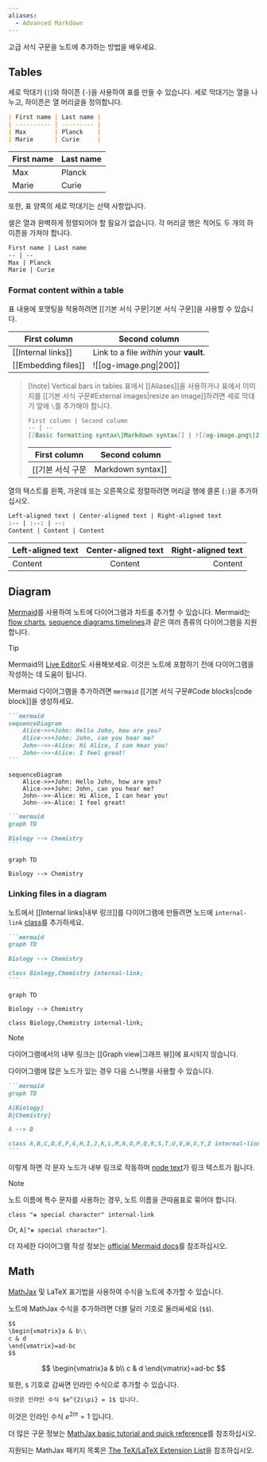 ```yaml
---
aliases:
  - Advanced Markdown
---
```

고급 서식 구문을 노트에 추가하는 방법을 배우세요.

## Tables

세로 막대기 (`|`)와 하이픈 (`-`)을 사용하여 표를 만들 수 있습니다. 세로 막대기는 열을 나누고, 하이픈은 열 머리글을 정의합니다.

```md
| First name | Last name |
| ---------- | --------- |
| Max        | Planck    |
| Marie      | Curie     |
```

| First name | Last name |
| ---------- | --------- |
| Max        | Planck    |
| Marie      | Curie     |

또한, 표 양쪽의 세로 막대기는 선택 사항입니다.

셀은 열과 완벽하게 정렬되어야 할 필요가 없습니다. 각 머리글 행은 적어도 두 개의 하이픈을 가져야 합니다.

```md
First name | Last name
-- | --
Max | Planck
Marie | Curie
```

### Format content within a table

표 내용에 포맷팅을 적용하려면 [[기본 서식 구문|기본 서식 구문]]을 사용할 수 있습니다.

First column | Second column
-- | --
[[Internal links]] | Link to a file _within_ your **vault**.
[[Embedding files]] | ![[og-image.png\|200]]

> [!note] Vertical bars in tables
> 표에서 [[Aliases]]을 사용하거나 표에서 이미지를 [[기본 서식 구문#External images|resize an image]]하려면 세로 막대기 앞에 `\`를 추가해야 합니다.
>
> ```md
> First column | Second column
> -- | --
> [[Basic formatting syntax\|Markdown syntax]] | ![[og-image.png\|200]]
> ```
>
> First column | Second column
> -- | --
> [[기본 서식 구문|Markdown syntax]] | ![[og-image.png\|200]]

열의 텍스트를 왼쪽, 가운데 또는 오른쪽으로 정렬하려면 머리글 행에 콜론 (`:`)을 추가하십시오.

```md
Left-aligned text | Center-aligned text | Right-aligned text
:-- | :--: | --:
Content | Content | Content
```

Left-aligned text | Center-aligned text | Right-aligned text
:-- | :--: | --:
Content | Content | Content

## Diagram

[Mermaid](https://mermaid-js.github.io/)를 사용하여 노트에 다이어그램과 차트를 추가할 수 있습니다. Mermaid는 [flow charts](https://mermaid.js.org/syntax/flowchart.html), [sequence diagrams](https://mermaid.js.org/syntax/sequenceDiagram.html),[timelines](https://mermaid.js.org/syntax/timeline.html)과 같은 여러 종류의 다이어그램을 지원합니다.

> [!tip]
> Mermaid의 [Live Editor](https://mermaid-js.github.io/mermaid-live-editor)도 사용해보세요. 이것은 노트에 포함하기 전에 다이어그램을 작성하는 데 도움이 됩니다.

Mermaid 다이어그램을 추가하려면 `mermaid` [[기본 서식 구문#Code blocks|code block]]을 생성하세요.

````md
```mermaid
sequenceDiagram
    Alice->>+John: Hello John, how are you?
    Alice->>+John: John, can you hear me?
    John-->>-Alice: Hi Alice, I can hear you!
    John-->>-Alice: I feel great!
```
````

```mermaid
sequenceDiagram
    Alice->>+John: Hello John, how are you?
    Alice->>+John: John, can you hear me?
    John-->>-Alice: Hi Alice, I can hear you!
    John-->>-Alice: I feel great!
```

````md
```mermaid
graph TD

Biology --> Chemistry
```
````

```mermaid
graph TD

Biology --> Chemistry
```

### Linking files in a diagram

노트에서 [[Internal links|내부 링크]]를 다이어그램에 만들려면 노드에 `internal-link` [class](https://mermaid.js.org/syntax/flowchart.html#classes)를 추가하세요.

````md
```mermaid
graph TD

Biology --> Chemistry

class Biology,Chemistry internal-link;
```
````

```mermaid
graph TD

Biology --> Chemistry

class Biology,Chemistry internal-link;
```

> [!note]
> 다이어그램에서의 내부 링크는 [[Graph view\|그래프 뷰]]에 표시되지 않습니다.

다이어그램에 많은 노드가 있는 경우 다음 스니펫을 사용할 수 있습니다.

````md
```mermaid
graph TD

A[Biology]
B[Chemistry]

A --> B

class A,B,C,D,E,F,G,H,I,J,K,L,M,N,O,P,Q,R,S,T,U,V,W,X,Y,Z internal-link;
```
````

이렇게 하면 각 문자 노드가 내부 링크로 작동하며 [node text](https://mermaid.js.org/syntax/flowchart.html#a-node-with-text)가 링크 텍스트가 됩니다.

> [!note]
> 노트 이름에 특수 문자를 사용하는 경우, 노트 이름을 큰따옴표로 묶어야 합니다.
>
> ```
> class "⨳ special character" internal-link
> ```
>
> Or, `A["⨳ special character"]`.

더 자세한 다이어그램 작성 정보는 [official Mermaid docs](https://mermaid.js.org/intro/)를 참조하십시오.

## Math

[MathJax](http://docs.mathjax.org/en/latest/basic/mathjax.html) 및 LaTeX 표기법을 사용하여 수식을 노트에 추가할 수 있습니다.

노트에 MathJax 수식을 추가하려면 더블 달러 기호로 둘러싸세요 (`$$`).

```md
$$
\begin{vmatrix}a & b\\
c & d
\end{vmatrix}=ad-bc
$$
```

$$
\begin{vmatrix}a & b\\
c & d
\end{vmatrix}=ad-bc
$$

또한, `$` 기호로 감싸면 인라인 수식으로 추가할 수 있습니다.

```md
이것은 인라인 수식 $e^{2i\pi} = 1$ 입니다.
```

이것은 인라인 수식 $e^{2i\pi} = 1$ 입니다.

더 많은 구문 정보는 [MathJax basic tutorial and quick reference](https://math.meta.stackexchange.com/questions/5020/mathjax-basic-tutorial-and-quick-reference)를 참조하십시오.

지원되는 MathJax 패키지 목록은 [The TeX/LaTeX Extension List](http://docs.mathjax.org/en/latest/input/tex/extensions/index.html)을 참조하십시오.


